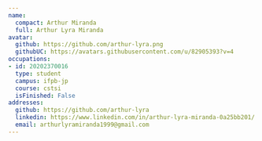 ```yaml
---
name:
  compact: Arthur Miranda
  full: Arthur Lyra Miranda
avatar:
  github: https://github.com/arthur-lyra.png
  githubUC: https://avatars.githubusercontent.com/u/82905393?v=4
occupations:
- id: 20202370016
  type: student
  campus: ifpb-jp
  course: cstsi
  isFinished: False
addresses:
  github: https://github.com/arthur-lyra
  linkedin: https://www.linkedin.com/in/arthur-lyra-miranda-0a25bb201/
  email: arthurlyramiranda1999@gmail.com
---
```

